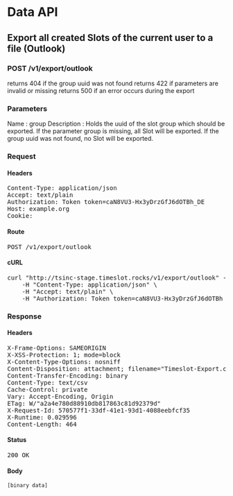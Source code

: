 # Data API

## Export all created Slots of the current user to a file (Outlook)

### POST /v1/export/outlook

returns 404 if the group uuid was not found
returns 422 if parameters are invalid or missing
returns 500 if an error occurs during the export

### Parameters

Name : group
Description : Holds the uuid of the slot group which should be exported.
If the parameter group is missing, all Slot will be exported.
If the group uuid was not found, no Slot will be exported.

### Request

#### Headers

<pre>Content-Type: application/json
Accept: text/plain
Authorization: Token token=caN8VU3-Hx3yDrzGfJ6dOTBh_DE
Host: example.org
Cookie: </pre>

#### Route

<pre>POST /v1/export/outlook</pre>

#### cURL

<pre class="request">curl &quot;http://tsinc-stage.timeslot.rocks/v1/export/outlook&quot; -d &#39;&#39; -X POST \
	-H &quot;Content-Type: application/json&quot; \
	-H &quot;Accept: text/plain&quot; \
	-H &quot;Authorization: Token token=caN8VU3-Hx3yDrzGfJ6dOTBh_DE&quot;</pre>

### Response

#### Headers

<pre>X-Frame-Options: SAMEORIGIN
X-XSS-Protection: 1; mode=block
X-Content-Type-Options: nosniff
Content-Disposition: attachment; filename=&quot;Timeslot-Export.csv&quot;
Content-Transfer-Encoding: binary
Content-Type: text/csv
Cache-Control: private
Vary: Accept-Encoding, Origin
ETag: W/&quot;a2a4e780d88910db817863c81d92379d&quot;
X-Request-Id: 570577f1-33df-41e1-93d1-4088eebfcf35
X-Runtime: 0.029596
Content-Length: 464</pre>

#### Status

<pre>200 OK</pre>

#### Body

```javascript
[binary data]
```

